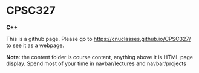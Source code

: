 # CPSC327
**<ins>C++</ins>**

This is a github page.  Please go to https://cnuclasses.github.io/CPSC327/ to see it as a webpage.

**Note**: the content folder is course content, anything above it is HTML page display.  Spend most of your time in navbar/lectures and navbar/projects
